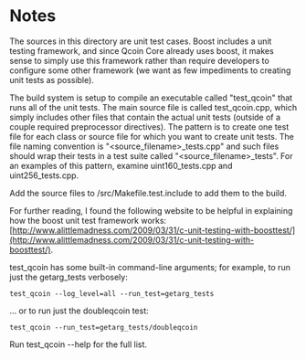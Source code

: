 # Notes
The sources in this directory are unit test cases.  Boost includes a
unit testing framework, and since Qcoin Core already uses boost, it makes
sense to simply use this framework rather than require developers to
configure some other framework (we want as few impediments to creating
unit tests as possible).

The build system is setup to compile an executable called "test_qcoin"
that runs all of the unit tests.  The main source file is called
test_qcoin.cpp, which simply includes other files that contain the
actual unit tests (outside of a couple required preprocessor
directives).  The pattern is to create one test file for each class or
source file for which you want to create unit tests.  The file naming
convention is "<source_filename>_tests.cpp" and such files should wrap
their tests in a test suite called "<source_filename>_tests".  For an
examples of this pattern, examine uint160_tests.cpp and
uint256_tests.cpp.

Add the source files to /src/Makefile.test.include to add them to the build.

For further reading, I found the following website to be helpful in
explaining how the boost unit test framework works:
[http://www.alittlemadness.com/2009/03/31/c-unit-testing-with-boosttest/](http://www.alittlemadness.com/2009/03/31/c-unit-testing-with-boosttest/).

test_qcoin has some built-in command-line arguments; for
example, to run just the getarg_tests verbosely:

    test_qcoin --log_level=all --run_test=getarg_tests

... or to run just the doubleqcoin test:

    test_qcoin --run_test=getarg_tests/doubleqcoin

Run  test_qcoin --help   for the full list.

